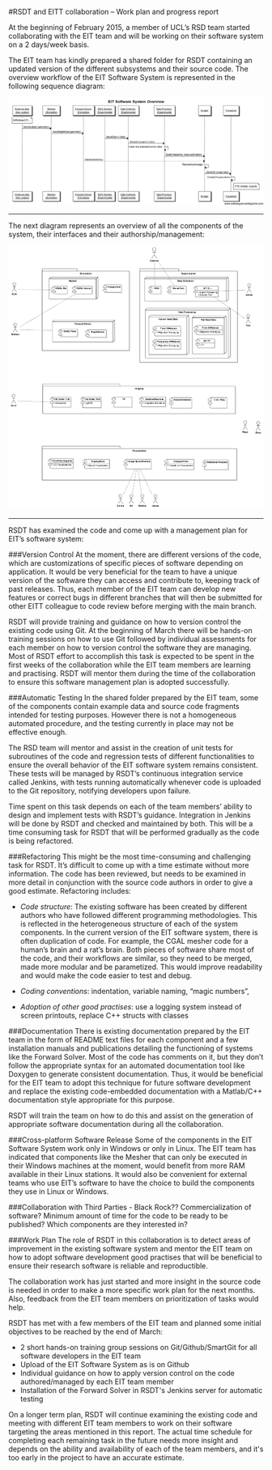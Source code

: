 #RSDT and EITT collaboration – Work plan and progress report

At the beginning of February 2015, a member of UCL’s RSD team started collaborating with the EIT team and will be working on their software system on a 2 days/week basis. 

The EIT team has kindly prepared a shared folder for RSDT containing an updated version of the different subsystems and their source code. The overview workflow of the EIT Software System is represented in the following sequence diagram:

![Component Diagram](diagrams/EIT%20Software%20System%20Overview.png "Figure 2")

---

The next diagram represents an overview of all the components of the system, their interfaces and their authorship/management:

 
![Component Diagram](diagrams/ComponentDiagram.png "Figure 1")



---

RSDT has examined the code and come up with a management plan for EIT’s software system:

###Version Control
At the moment, there are different versions of the code, which are customizations of specific pieces of software depending on application. It would be very beneficial for the team to have a unique version of the software they can access and contribute to, keeping track of past releases. Thus, each member of the EIT team can develop new features or correct bugs in different branches that will then be submitted for other EITT colleague to code review before merging with the main branch.
 
RSDT will provide training and guidance on how to version control the existing code using Git. At the beginning of March there will be hands-on training sessions on how to use Git followed by individual assessments for each member on how to version control the software they are managing. Most of RSDT effort to accomplish this task is expected to be spent in the first weeks of the collaboration while the EIT team members are learning and practising. RSDT will mentor them during the time of the collaboration to ensure this software management plan is adopted successfully.

###Automatic Testing
In the shared folder prepared by the EIT team, some of the components contain example data and source code fragments intended for testing purposes. However there is not a homogeneous automated procedure, and the testing currently in place may not be effective enough. 

The RSD team will mentor and assist in the creation of unit tests for subroutines of the code and regression tests of different functionalities to ensure the overall behavior of the EIT software system remains consistent. These tests will be managed by RSDT’s continuous integration service called Jenkins, with tests running automatically whenever code is uploaded to the Git repository, notifying developers upon failure. 

Time spent on this task depends on each of the team members’ ability to design and implement tests with RSDT’s guidance. Integration in Jenkins will be done by RSDT and checked and maintained by both. This will be a time consuming task for RSDT that will be performed gradually as the code is being refactored.

###Refactoring
This might be the most time-consuming and challenging task for RSDT. 
It’s difficult to come up with a time estimate without more information. The code has been reviewed, but needs to be examined in more detail in conjunction with the source code authors in order to give a good estimate. 
Refactoring includes:

* *Code  structure*:
The existing software has been created by different authors who have followed different programming methodologies. This is reflected in the heterogeneous structure of each of the system components. In the current version of the EIT software system, there is often duplication of code. For example, the CGAL mesher code for a human’s brain and a rat’s brain. Both pieces of software share most of the code, and their workflows are similar, so they need to be merged, made more modular and be parametized. This would improve readability and would make the code easier to test and debug. 

* *Coding conventions*:
indentation, variable naming, “magic numbers”, 

* *Adoption of other good practises*:
use a logging system instead of screen printouts, replace C++ structs with classes


###Documentation
There is existing documentation prepared by the EIT team in the form of README text files for each component and a few installation manuals and publications detailing the functioning of systems like the Forward Solver. Most of the code has comments on it, but they don’t follow the appropriate syntax for an automated documentation tool like Doxygen to generate consistent documentation. Thus, it would be beneficial for the EIT team to adopt this technique for future software development and replace the existing code-embedded documentation with a Matlab/C++ documentation style appropriate for this purpose.

RSDT will train the team on how to do this and assist on the generation of appropriate software documentation during all the collaboration. 

###Cross-platform Software Release
Some of the components in the EIT Software System work only in Windows or only in Linux. The EIT team has indicated that components like the Mesher that can only be executed in their Windows machines at the moment, would benefit from more RAM available in their Linux stations. It would also be convenient for external teams who use EIT’s software to have the choice to build the components they use in Linux or Windows.

###Collaboration with Third Parties - Black Rock?? 
Commercialization of software? Minimum amount of time for the code to be ready to be published? Which components are they interested in?

###Work Plan
The role of RSDT in this collaboration is to detect areas of improvement in the existing software system and mentor the EIT team on how to adopt software development good practises that will be beneficial to ensure their research software is reliable and reproductible.

The collaboration work has just started and more insight in the source code is needed in order to make a more specific work plan for the next months. Also, feedback from the EIT team members on prioritization of tasks would help.

RSDT has met with a few members of the EIT team and planned some initial objectives to be reached by the end of March:
* 2 short hands-on training group sessions on Git/Github/SmartGit for all software developers in the EIT team
* Upload of the EIT Software System as is on Github
* Individual guidance on how to apply version control on the code authored/managed by each EIT team member
* Installation of the Forward Solver in RSDT's Jenkins server for automatic testing

On a longer term plan, RSDT will continue examining the existing code and meeting with different EIT team members to work on their software targeting the areas mentioned in this report. The actual time schedule for completing each remaining task in the future needs more insight and depends on the ability and availability of each of the team members, and it's too early in the project to have an accurate estimate. 




